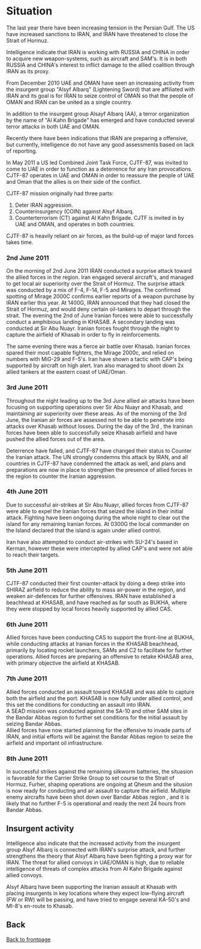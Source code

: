 # Situation
 
The last year there have been increasing tension in the Persian Gulf. The US have increased sanctions to IRAN, and IRAN have threatened to close the Strait of Hormuz.

Intelligence indicate that IRAN is working with RUSSIA and CHINA in order to acquire new weapon-systems, such as aircraft and SAM's. It is in both RUSSIA and CHINA's interest to inflict damage to the allied coalition through IRAN as its proxy.

From December 2010 UAE and OMAN have seen an increasing activity from the insurgent group "Alsyf Albarq" (Lightening Sword) that are affiliated with IRAN and its goal is for IRAN to seize control of OMAN so that the people of OMAN and IRAN can be united as a single country.

In addition to the insurgent group Alsayf Albarq (AA), a terror organization by the name of "Al Kahn Brigade" has emerged and have conducted several terror attacks in both UAE and OMAN.

Recently there have been indications that IRAN are preparing a offensive, but currently, intelligence do not have any good assessments based on lack of reporting.


In May 2011 a US led Combined Joint Task Force, CJTF-87, was invited to come to UAE in order to function as a deterrence for any Iran provocations. CJTF-87 operates in UAE and OMAN in order to reassure the people of UAE and Oman that the allies is on their side of the conflict.

CJTF-87 mission originally had three parts:
1. Deter IRAN aggression.
2. Counterinsurgency (COIN) against Alsyf Albarq.
3. Counterterrorism (CT) against Al Kahn Brigade.
CJTF is invited in by UAE and OMAN, and operates in both countries.

CJTF-87 is heavily reliant on air forces, as the build-up of major land forces takes time.


### 2nd June 2011
On the morning of 2nd June 2011 IRAN conducted a surprise attack toward the allied forces in the region. Iran engaged several aircraft's, and managed to get local air superiority over the Strait of Hormuz.
The surprise attack was conducted by a mix of F-4, F-14, F-5 and Mirages. The confirmed spotting of Mirage 2000C confirms earlier reports of a weapon purchase by IRAN earlier this year.
At 1400G, IRAN announced that they had closed the Strait of Hormuz, and would deny certain oil-tankers to depart through the strait.
The evening the 2nd of June Iranian forces were able to successfully conduct a amphibious landing in KHASAB. A secondary landing was conducted at Sir Abu Nuayr. 
Iranian forces fought through the night to capture the airfield of Khasab in order to fly in reinforcements.

The same evening there was a fierce air battle over Khasab. Iranian forces spared their most capable fighters, the Mirage 2000c, and relied on numbers with MiG-29 and F-5's. 
Iran have shown a tactic with CAP's being supported by aircraft on high alert. Iran also managed to shoot down 2x allied tankers at the eastern coast of UAE/Oman.

### 3rd June 2011
Throughout the night leading up to the 3rd June allied air attacks have been focusing on supporting operations over Sir Abu Nuayr and Khasab, and maintaining air superiority over these areas. 
As of the morning of the 3rd June, the Iranian air forces are assessed not to be able to penetrate into attacks over Khasab without losses.
During the day of the 3rd , the Iraninan forces have been able to successfully seize Khasab airfield and have pushed the allied forces out of the area. 

Deterrence have failed, and CJTF-87 have changed their status to Counter the Iranian attack. 
The UN strongly condemns this attack by IRAN, and all countries in CJTF-87 have condemned the attack as well, and plans and preparations are now in place to strengthen the presence of allied forces in the region to counter the Iranian aggression. 


### 4th June 2011
Due to successful air-strikes at Sir Abu Nuayr, allied forces from CJTF-87 were able to expel the Iranian forces that seized the island in their initial attack. 
Fighting have been ongoing during the whole night to clear out the island for any remaining Iranian forces. At 0300G the local commander on the Island declared that the island is again under allied control. 

Iran have also attempted to conduct air-strikes with SU-24's based in Kerman, however these were intercepted by allied CAP's and were not able to reach their targets.

### 5th June 2011
CJTF-87 conducted their first counter-attack by doing a deep strike into SHIRAZ airfield to reduce the ability to mass air-power in the region, and weaken air-defences for further offensives.
IRAN have established a beachhead at KHASAB, and have reached as far south as BUKHA, where they were stopped by local forces heavily supported by allied CAS.

### 6th June 2011
Allied forces have been conducting CAS to support the front-line at BUKHA, while conducting attacks at Iranian forces in the KHASAB beachhead, 
primarily by locating rocket launchers, SAMs and C2 to facilitate for further operations. Allied forces are preparing an offensive to retake KHASAB area, with primary objective the airfield at KHASAB.

### 7th June 2011
Allied forces conducted an assault toward KHASAB and was able to capture both the airfield and the port. KHASAB is now fully under allied control, and this set the conditions
for conducting an assault into IRAN. <br>
A SEAD mission was conducted against the SA-10 and other SAM sites in the Bandar Abbas region to further set conditions for the initial assault by seizing Bandar Abbas. <br>
Allied forces have now started planning for the offensive to invade parts of IRAN, and initial efforts will be against the Bandar Abbas region to seize the airfield and important 
oil infrastructure. <br>

### 8th June 2011
In successful strikes against the remaining silkworm batteries, the situasion is favorable for the Carrier Strike Group to set course to the Strait of Hormuz. Furher, shaping operations are ongoing at Qhesm and 
the situsion is now ready for conducting and air assault to capture the airfield. Multiple enemy aircrafts have been shot down over Bandar Abbas region , and it is likely that no further F-5 is operational and ready the next 24 hours
from Bandar Abbas.

## Insurgent activity
Intelligence also indicate that the increased activity from the insurgent group Alsyf Albarq is connected with IRAN's surprise attack, and further strengthens the theory that Alsyf Albarq have been fighting a proxy war for IRAN.
The threat for allied convoys in UAE/OMAN is high, due to reliable intelligence of threats of complex attacks from Al Kahn Brigade against allied convoys. 

Alsyf Albarq have been supporting the Iranian assault at Khasab with placing insurgents in key locations where they expect low-flying aircraft (FW or RW) will be passing, 
and have tried to engage several KA-50's and MI-8's en-route to Khasab. 










## Back
[Back to frontpage](https://132nd-vwing.github.io/OPUF-Brief/)